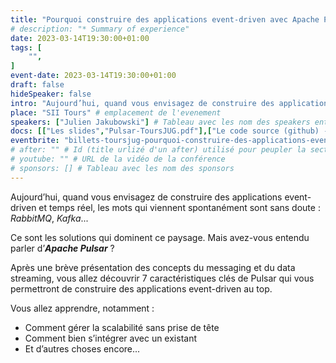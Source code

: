 ```yaml
---
title: "Pourquoi construire des applications event-driven avec Apache Pulsar"
# description: "* Summary of experience"
date: 2023-03-14T19:30:00+01:00
tags: [
    "",
]
event-date: 2023-03-14T19:30:00+01:00
draft: false
hideSpeaker: false
intro: "Aujourd’hui, quand vous envisagez de construire des applications event-driven et temps réel, les mots qui viennent spontanément sont sans doute : RabbitMQ, Kafka... Mais avez-vous entendu parler d’Apache Pulsar"
place: "SII Tours" # emplacement de l'evenement
speakers: ["Julien Jakubowski"] # Tableau avec les nom des speakers entre " et séparé par des , et doit être identique au titre du speaker enregistré !
docs: [["Les slides","Pulsar-ToursJUG.pdf"],["Le code source (github) -  pulsar-demo-beer-factory","https://t.co/sOQqCAh6nx"],["Le code source (github) - multi-protocol-pulsar","https://t.co/DFHqVoSksF"],["Affiche de la soirée","20230314.pdf"]] # Tableau donnant les liens vers les documents de la soirée hors affiche - exemple : [["L'inauguration","http://toursjug.cloud.xwiki.com/xwiki/bin/download/Meetings/20080409/InaugurationToursJUG.pdf"], ["Unitils et Selenium","Unitils-Selenium.pdf"]]
eventbrite: "billets-toursjug-pourquoi-construire-des-applications-event-driven-avec-apache-pu-577701038357" # Id de l'inscription (la partie de l'URL sr trouvant après https://www.eventbrite.fr/e/ )
# after: "" # Id (title urlizé d'un after) utilisé pour peupler la section after d'un evvent (exemple : apside-after-01)
# youtube: "" # URL de la vidéo de la conférence
# sponsors: [] # Tableau avec les nom des sponsors
---
```


Aujourd’hui, quand vous envisagez de construire des applications event-driven et temps réel, les mots qui viennent spontanément sont sans doute : *RabbitMQ*, *Kafka*...

Ce sont les solutions qui dominent ce paysage. Mais avez-vous entendu parler d’***Apache Pulsar*** ?

Après une brève présentation des concepts du messaging et du data streaming, vous allez découvrir 7 caractéristiques clés de Pulsar qui vous permettront de construire des applications event-driven au top.

Vous allez apprendre, notamment :

* Comment gérer la scalabilité sans prise de tête
* Comment bien s’intégrer avec un existant
* Et d’autres choses encore...

